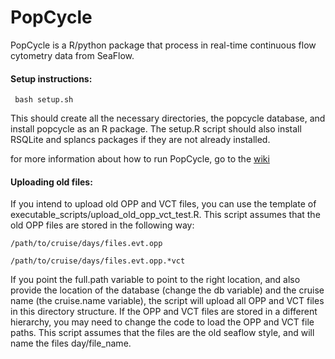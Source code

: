 PopCycle
========

PopCycle is a R/python package that process in real-time continuous flow cytometry data from SeaFlow.

#### Setup instructions: 

<code> bash setup.sh </code>

This should create all the necessary directories, the popcycle database, and install popcycle as an R package. The setup.R
script should also install RSQLite and splancs packages if they are not already installed.

for more information about how to run PopCycle, go to the [wiki](https://github.com/uwescience/popcycle/wiki/PopCycle-Tutorials)


#### Uploading old files:

If you intend to upload old OPP and VCT files, you can use the template of executable_scripts/upload_old_opp_vct_test.R.
This script assumes that the old OPP files are stored in the following way:

<code>/path/to/cruise/days/files.evt.opp</code>

<code>/path/to/cruise/days/files.evt.opp.*vct</code>

If you point the full.path variable to point to the right location, and also provide the location of the database (change
the db variable) and the cruise name (the cruise.name variable), the script will upload all OPP and VCT files in this directory
structure. If the OPP and VCT files are stored in a different hierarchy, you may need to change the code to load the OPP and
VCT file paths. This script assumes that the files are the old seaflow style, and will name the files day/file_name.


